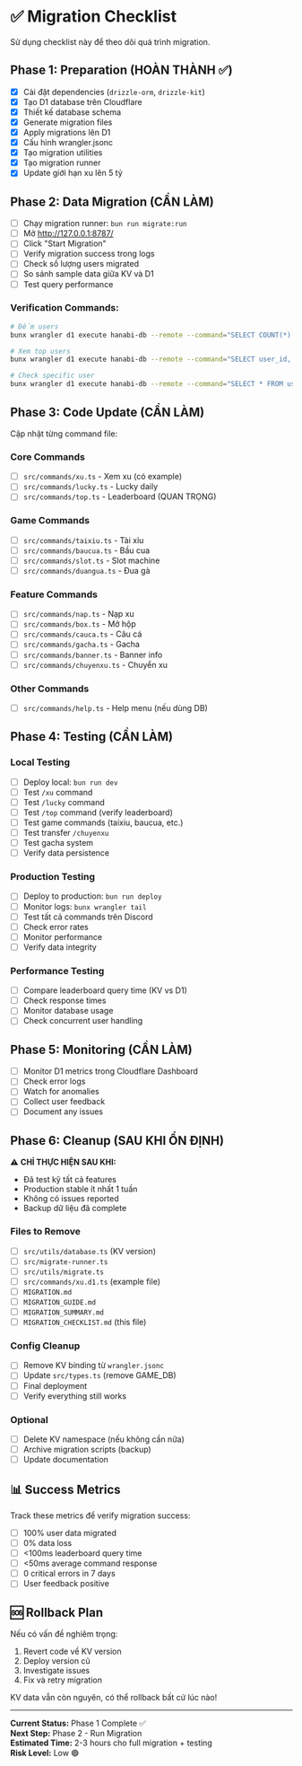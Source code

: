 # ✅ Migration Checklist

Sử dụng checklist này để theo dõi quá trình migration.

## Phase 1: Preparation (HOÀN THÀNH ✅)

- [x] Cài đặt dependencies (`drizzle-orm`, `drizzle-kit`)
- [x] Tạo D1 database trên Cloudflare
- [x] Thiết kế database schema
- [x] Generate migration files
- [x] Apply migrations lên D1
- [x] Cấu hình wrangler.jsonc
- [x] Tạo migration utilities
- [x] Tạo migration runner
- [x] Update giới hạn xu lên 5 tỷ

## Phase 2: Data Migration (CẦN LÀM)

- [ ] Chạy migration runner: `bun run migrate:run`
- [ ] Mở http://127.0.0.1:8787/
- [ ] Click "Start Migration"
- [ ] Verify migration success trong logs
- [ ] Check số lượng users migrated
- [ ] So sánh sample data giữa KV và D1
- [ ] Test query performance

### Verification Commands:
```bash
# Đếm users
bunx wrangler d1 execute hanabi-db --remote --command="SELECT COUNT(*) as total FROM users"

# Xem top users
bunx wrangler d1 execute hanabi-db --remote --command="SELECT user_id, username, xu FROM users ORDER BY xu DESC LIMIT 10"

# Check specific user
bunx wrangler d1 execute hanabi-db --remote --command="SELECT * FROM users WHERE user_id='YOUR_ID'"
```

## Phase 3: Code Update (CẦN LÀM)

Cập nhật từng command file:

### Core Commands
- [ ] `src/commands/xu.ts` - Xem xu (có example)
- [ ] `src/commands/lucky.ts` - Lucky daily
- [ ] `src/commands/top.ts` - Leaderboard (QUAN TRỌNG)

### Game Commands  
- [ ] `src/commands/taixiu.ts` - Tài xỉu
- [ ] `src/commands/baucua.ts` - Bầu cua
- [ ] `src/commands/slot.ts` - Slot machine
- [ ] `src/commands/duangua.ts` - Đua gà

### Feature Commands
- [ ] `src/commands/nap.ts` - Nạp xu
- [ ] `src/commands/box.ts` - Mở hộp
- [ ] `src/commands/cauca.ts` - Câu cá
- [ ] `src/commands/gacha.ts` - Gacha
- [ ] `src/commands/banner.ts` - Banner info
- [ ] `src/commands/chuyenxu.ts` - Chuyển xu

### Other Commands
- [ ] `src/commands/help.ts` - Help menu (nếu dùng DB)

## Phase 4: Testing (CẦN LÀM)

### Local Testing
- [ ] Deploy local: `bun run dev`
- [ ] Test `/xu` command
- [ ] Test `/lucky` command  
- [ ] Test `/top` command (verify leaderboard)
- [ ] Test game commands (taixiu, baucua, etc.)
- [ ] Test transfer `/chuyenxu`
- [ ] Test gacha system
- [ ] Verify data persistence

### Production Testing
- [ ] Deploy to production: `bun run deploy`
- [ ] Monitor logs: `bunx wrangler tail`
- [ ] Test tất cả commands trên Discord
- [ ] Check error rates
- [ ] Monitor performance
- [ ] Verify data integrity

### Performance Testing
- [ ] Compare leaderboard query time (KV vs D1)
- [ ] Check response times
- [ ] Monitor database usage
- [ ] Check concurrent user handling

## Phase 5: Monitoring (CẦN LÀM)

- [ ] Monitor D1 metrics trong Cloudflare Dashboard
- [ ] Check error logs
- [ ] Watch for anomalies
- [ ] Collect user feedback
- [ ] Document any issues

## Phase 6: Cleanup (SAU KHI ỔN ĐỊNH)

⚠️ **CHỈ THỰC HIỆN SAU KHI:**
- Đã test kỹ tất cả features
- Production stable ít nhất 1 tuần
- Không có issues reported
- Backup dữ liệu đã complete

### Files to Remove
- [ ] `src/utils/database.ts` (KV version)
- [ ] `src/migrate-runner.ts`
- [ ] `src/utils/migrate.ts`
- [ ] `src/commands/xu.d1.ts` (example file)
- [ ] `MIGRATION.md`
- [ ] `MIGRATION_GUIDE.md`
- [ ] `MIGRATION_SUMMARY.md`
- [ ] `MIGRATION_CHECKLIST.md` (this file)

### Config Cleanup
- [ ] Remove KV binding từ `wrangler.jsonc`
- [ ] Update `src/types.ts` (remove GAME_DB)
- [ ] Final deployment
- [ ] Verify everything still works

### Optional
- [ ] Delete KV namespace (nếu không cần nữa)
- [ ] Archive migration scripts (backup)
- [ ] Update documentation

## 📊 Success Metrics

Track these metrics để verify migration success:

- [ ] 100% user data migrated
- [ ] 0% data loss
- [ ] <100ms leaderboard query time
- [ ] <50ms average command response
- [ ] 0 critical errors in 7 days
- [ ] User feedback positive

## 🆘 Rollback Plan

Nếu có vấn đề nghiêm trọng:

1. Revert code về KV version
2. Deploy version cũ
3. Investigate issues
4. Fix và retry migration

KV data vẫn còn nguyên, có thể rollback bất cứ lúc nào!

---

**Current Status:** Phase 1 Complete ✅  
**Next Step:** Phase 2 - Run Migration  
**Estimated Time:** 2-3 hours cho full migration + testing  
**Risk Level:** Low 🟢

